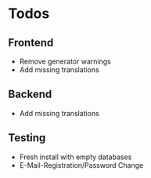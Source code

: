 Todos
=====

Frontend
--------
- Remove generator warnings
- Add missing translations

Backend
-------
- Add missing translations

Testing
-------
- Fresh install with empty databases
- E-Mail-Registration/Password Change

